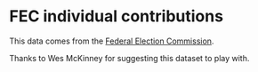 # FEC individual contributions

This data comes from the [Federal Election Commission](http://www.fec.gov/finance/disclosure/ftpdet.shtml#a2011_2012).

Thanks to Wes McKinney for suggesting this dataset to play with.